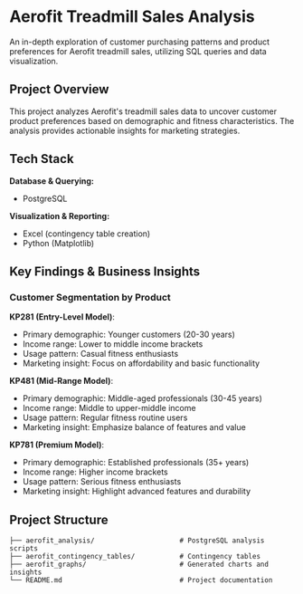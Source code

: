 # Aerofit Treadmill Sales Analysis

An in-depth exploration of customer purchasing patterns and product preferences for Aerofit treadmill sales, utilizing SQL queries and data visualization.

## Project Overview

This project analyzes Aerofit's treadmill sales data to uncover customer product preferences based on demographic and fitness characteristics. The analysis provides actionable insights for marketing strategies.

## Tech Stack

**Database & Querying:**
- PostgreSQL

**Visualization & Reporting:**
- Excel (contingency table creation)
- Python (Matplotlib)

## Key Findings & Business Insights

### Customer Segmentation by Product

**KP281 (Entry-Level Model)**:
- Primary demographic: Younger customers (20-30 years)
- Income range: Lower to middle income brackets
- Usage pattern: Casual fitness enthusiasts
- Marketing insight: Focus on affordability and basic functionality

**KP481 (Mid-Range Model)**:
- Primary demographic: Middle-aged professionals (30-45 years)
- Income range: Middle to upper-middle income
- Usage pattern: Regular fitness routine users
- Marketing insight: Emphasize balance of features and value

**KP781 (Premium Model)**:
- Primary demographic: Established professionals (35+ years)
- Income range: Higher income brackets
- Usage pattern: Serious fitness enthusiasts
- Marketing insight: Highlight advanced features and durability

## Project Structure

```
├── aerofit_analysis/                     # PostgreSQL analysis scripts
├── aerofit_contingency_tables/           # Contingency tables
├── aerofit_graphs/                       # Generated charts and insights
└── README.md                             # Project documentation
```

